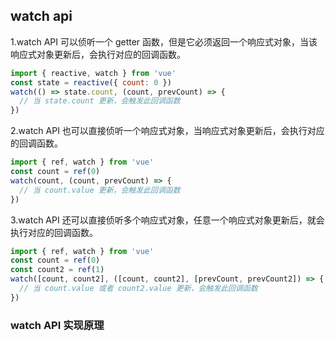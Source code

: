 ## watch api

1.watch API 可以侦听一个 getter 函数，但是它必须返回一个响应式对象，当该响应式对象更新后，会执行对应的回调函数。

```js
import { reactive, watch } from 'vue'
const state = reactive({ count: 0 })
watch(() => state.count, (count, prevCount) => {
  // 当 state.count 更新，会触发此回调函数
})
```

2.watch API 也可以直接侦听一个响应式对象，当响应式对象更新后，会执行对应的回调函数。
```js
import { ref, watch } from 'vue'
const count = ref(0)
watch(count, (count, prevCount) => {
  // 当 count.value 更新，会触发此回调函数
})
```

3.watch API 还可以直接侦听多个响应式对象，任意一个响应式对象更新后，就会执行对应的回调函数。

```js
import { ref, watch } from 'vue'
const count = ref(0)
const count2 = ref(1)
watch([count, count2], ([count, count2], [prevCount, prevCount2]) => {
  // 当 count.value 或者 count2.value 更新，会触发此回调函数
})
```

### watch API 实现原理